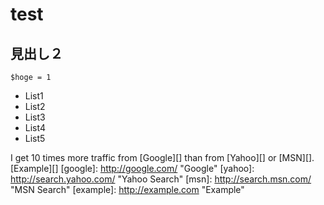 # test

## 見出し２
`$hoge = 1`
* List1
* List2
* List3
* List4
* List5

I get 10 times more traffic from [Google][] than from
[Yahoo][] or [MSN][].
[Example][]
[google]: http://google.com/        "Google"
[yahoo]:  http://search.yahoo.com/  "Yahoo Search"
[msn]:    http://search.msn.com/    "MSN Search"
[example]: http://example.com "Example"
